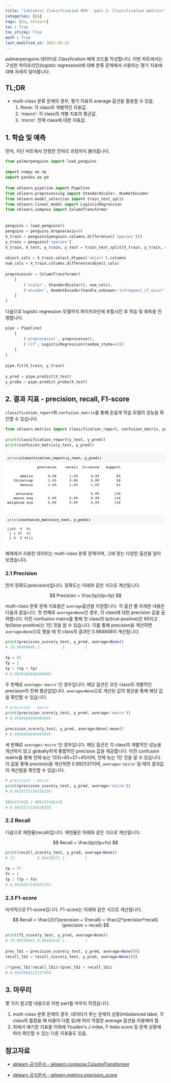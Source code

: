 ```yaml
---
title: "[sklearn] Classification 예제 - part 2. Classification metrics"
categories: [DA]
tags: [da, sklearn]
toc : True
toc_sticky: True
math : True
last_modified_at: 2023-03-25
---
```


palmerpenguins 데이터로 Classfication 예제 코드를 작성합니다. 이번 파트에서는  
구성한 파이프라인(logistic regression)에 대해 분류 문제에서 사용되는 평가 지표에 대해 자세히 알아봅니다.


## TL;DR
* multi-class 분류 문제의 경우, 평가 지표의 average 옵션을 활용할 수 있음.
  1. None: 각 class의 개별적인 지표값.
  2. 'macro': 각 class의 개별 지표의 평균값.
  3. 'micro': 전체 class에 대한 지표값.


## 1. 학습 및 예측

먼저, 지난 파트에서 진행한 전처리 과정까지 불러옵니다.

```py
from palmerpenguins import load_penguins

import numpy as np
import pandas as pd

from sklearn.pipeline import Pipeline
from sklearn.preprocessing import StandardScaler, OneHotEncoder
from sklearn.model_selection import train_test_split
from sklearn.linear_model import LogisticRegression
from sklearn.compose import ColumnTransformer


penguins = load_penguins()
penguins = penguins.dropna(axis=0)
X_train = penguins[penguins.columns.difference(['species'])]
y_train = penguins['species']
X_train, X_test, y_train, y_test = train_test_split(X_train, y_train, random_state=42, test_size=0.4)

object_cols = X_train.select_dtypes('object').columns
num_cols = X_train.columns.difference(object_cols)

preprocessor = ColumnTransformer(
    [
        ('scaler', StandardScaler(), num_cols),
        ('encoder', OneHotEncoder(handle_unknown='infrequent_if_exist'), object_cols),
    ]
)
```
다음으로 logistic regression 모델까지 파이프라인에 포함시킨 후 학습 및 예측을 진행합니다. 

```py
pipe = Pipeline(
    [
        ('preprocessor', preprocessor),
        ('clf', LogisticRegression(random_state=42))
    ]
)

pipe.fit(X_train, y_train)

y_pred = pipe.predict(X_test)
y_proba = pipe.predict_proba(X_test)
```

## 2. 결과 지표 - precision, recall, F1-score
`classification_report`와 `confusion_matrix`를 통해 손쉽게 학습 모델의 성능을 확인할 수 있습니다. 

```py
from sklearn.metrics import classification_report, confusion_matrix, precision_score, recall_score, f1_score

print(classification_report(y_test, y_pred))
print(confusion_matrix(y_test, y_pred))
```

![image](/assets/img/230326_clf.png)

예제에서 사용한 데이터는 multi-class 분류 문제이며, 그에 맞는 다양한 옵션을 알아 보겠습니다.

### 2.1 Precision
먼저 정확도(precision)입니다. 정확도는 아래와 같은 식으로 계산됩니다.

$$ Precision = \frac{tp}{tp+fp} $$

multi-class 분류 문제 지표들은 `average`옵션을 지원합니다. 각 옵션 별 자세한 내용은 다음과 같습니다. 첫 번째로 `average=None`인 경우, 각 class에 대한 precision 값을 출력합니다. 이전 confusion matrix를 통해 첫 class의 tp(true positive)은 65이고 fp(false positive)는 1인 것을 알 수 있습니다. 이를 통해 precision을 계산하면 `average=None`으로 했을 때 첫 class의 결과인 0.984848이 계산됩니다.

```py
print(precision_score(y_test, y_pred, average=None))
# [0.98484848 1.         1.        ]

tp = 65
fp = 1
tp / (tp + fp)
# 0.9848484848484849
```

두 번째로 `average='macro'`인 경우입니다. 해당 옵션은 모든 class의 개별적인 precision의 전체 평균값입니다. `average=None`으로 계산된 값의 평균을 통해 해당 값을 확인할 수 있습니다.
```py
# precision - macro
print(precision_score(y_test, y_pred, average='macro'))
# 0.9949494949494949

precision_score(y_test, y_pred, average=None).mean()
# 0.9949494949494949
```

세 번째로 `average='micro'`인 경우입니다. 해당 옵션은 각 class의 개별적인 성능을 계산하지 않고 globally하게 통합적인 precision 값을 제공합니다. 이전 confusion matrix를 통해 전체 tp는 133(=65+27+41)이며, 전체 fp는 1인 것을 알 수 있습니다. 이 값을 통해 precision을 계산하면 0.992537이며, `average='micro'`일 때의 결과값이 계산됨을 확인할 수 있습니다.

```py
# precision - micro
print(precision_score(y_test, y_pred, average='micro'))
# 0.9925373134328358

(65+27+41) / (65+27+41+1)
# 0.9925373134328358
```

### 2.2 Recall
다음으로 재현율(recall)입니다. 재현율은 아래와 같은 식으로 계산됩니다.

$$ Recall = \frac{tp}{tp+fn} $$

```py
print(recall_score(y_test, y_pred, average=None))
# [1.         0.96428571 1.        ]

tp = 27
fn = 1
tp / (tp + fn)
# 0.9642857142857143
```

### 2.3 F1-score
마지막으로 F1-score입니다. F1-score는 아래와 같은 식으로 계산됩니다.

$$ Recall = \frac{2}{1/precision + 1/recall} = \frac{2*precision*recall}{precision + recall} $$

```py
print(f1_score(y_test, y_pred, average=None))
# [0.99236641 0.98181818 1.        ]

prec_lb1 = precision_score(y_test, y_pred, average=None)[0]
recall_lb1 = recall_score(y_test, y_pred, average=None)[0]

2*(prec_lb1*recall_lb1)/(prec_lb1 + recall_lb1)
# 0.9923664122137404
```


## 3. 마무리
몇 가지 참고할 내용으로 이번 part를 마무리 하겠습니다. 

1. multi-class 분류 문제의 경우, 데이터가 푸는 문제의 상황(imbalanced label, 각 class의 틀렸을 때 비용이 다름 등)에 따라 적절한 average 옵션을 이용해야 함.
2. 위에서 얘기한 지표들 이외에 Youden's J index, F-beta score 등 문제 상황에 따라 확인할 수 있는 다른 지표들도 있음.

## 참고자료

- [sklearn 공식문서 - sklearn.compose.ColumnTransformer](https://scikit-learn.org/stable/modules/generated/sklearn.compose.ColumnTransformer.html)

- [sklearn 공식문서 - sklearn.metrics.precision_score](https://scikit-learn.org/stable/modules/generated/sklearn.metrics.precision_score.html)

